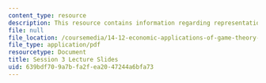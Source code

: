 ```yaml
---
content_type: resource
description: This resource contains information regarding representation of games.
file: null
file_location: /coursemedia/14-12-economic-applications-of-game-theory-fall-2012/639bdf709a7bfa2fea2047244a6bfa73_MIT14_12F12_slides3.pdf
file_type: application/pdf
resourcetype: Document
title: Session 3 Lecture Slides
uid: 639bdf70-9a7b-fa2f-ea20-47244a6bfa73
---
```


